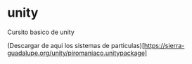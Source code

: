 # unity
Cursito basico de unity

(Descargar de aqui los sistemas de particulas)[https://sierra-guadalupe.org/unity/piromaniaco.unitypackage]
